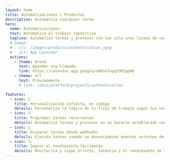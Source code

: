 ```yaml
---
layout: home
title: Automatizaciones | Productos
description: Automatiza cualquier tarea
hero:
  name: Automatizaciones
  text: Automatiza el trabajo repetitivo
  tagline: Automatiza tareas y procesos con tan solo unas lineas de codigo. Desbloquea la eficiencia y productividad en toda tu organización.
  # image:
  #   src: /images/products/authentication.jpeg
  #   alt: App Launcher
  actions:
    - theme: brand
      text: Agendar una Llamada
      link: https://calendar.app.google/uHEnkfwpgYSM1ppN6
    - theme: alt
      text: Próximamente
      # link: /docs/platform/projects/authentication

features:
  - icon: 🚀
    title: Personalización infinita, es código
    details: Personaliza la lógica de tu flujo de trabajo según tus necesidades exactas utilizando <code style="color:#0080ff;">JavaScript</code> y <code style="color:#0080ff;">TypeScript</code> con soporte de bibliotecas de código abierto.
  - icon: ⏰
    title: Programar tareas recurrentes
    details: Automatiza tareas y procesos en un horario establecido con facilidad.
  - icon: 🔌
    title: Disparar tareas desde webhooks
    details: Ejecuta tareas cuando se desencadenan eventos externos de otros sistemas.
  - icon: 🔍
    title: Seguir el rendimiento fácilmente
    details: Monitoriza y sigue errores, latencia y el rendimiento de tus automatizaciones en tiempo real.
---
```


<script setup>
import BannerCta from '@theme/components/banners/BannerCta.vue'
import Footer from '@theme/components/Footer.vue'
import locale from '@theme/../../locales/es'
</script>

<section class="mt-32">
  <BannerCta v-bind="locale.home.sectionBannerCta" />

  <!-- <NewsLetter /> -->

  <Footer v-bind="locale.footer" />
</section>